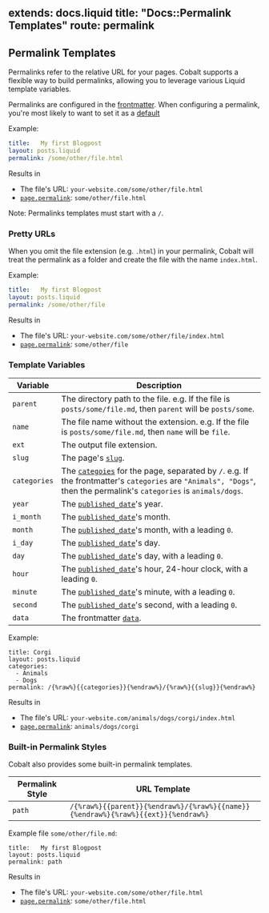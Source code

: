extends: docs.liquid
title: "Docs::Permalink Templates"
route: permalink
---

## Permalink Templates

Permalinks refer to the relative URL for your pages.  Cobalt supports a
flexible way to build permalinks, allowing you to leverage various Liquid
template variables.

Permalinks are configured in the [frontmatter](/docs/front.html).  When
configuring a permalink, you're most likely to want to set it as a
[default](/docs/config.html)

Example:
```yml
title:   My first Blogpost
layout: posts.liquid
permalink: /some/other/file.html
```
Results in
- The file's URL: `your-website.com/some/other/file.html`
- [`page.permalink`](/docs/variables.html): `some/other/file.html`

Note: Permalinks templates must start with a `/`.

### Pretty URLs

When you omit the file extension (e.g. `.html`) in your permalink, Cobalt will
treat the permalink as a folder and create the file with the name `index.html`.

Example:
```yml
title:   My first Blogpost
layout: posts.liquid
permalink: /some/other/file
```
Results in
- The file's URL: `your-website.com/some/other/file/index.html`
- [`page.permalink`](/docs/variables.html): `some/other/file`

### Template Variables

Variable     | Description
-------------|------------
`parent`     | The directory path to the file.  e.g. If the file is `posts/some/file.md`, then `parent` will be `posts/some`.
`name`       | The file name without the extension.  e.g. If the file is `posts/some/file.md`, then `name` will be `file`.
`ext`        | The output file extension.
`slug`       | The page's [`slug`](/docs/front.html).
`categories` | The [`categoies`](/docs/front.html) for the page, separated by `/`.  e.g. If the frontmatter's `categories` are `"Animals", "Dogs"`, then the permalink's `categories` is `animals/dogs`.
`year`       | The [`published_date`](/docs/front.html)'s year.
`i_month`    | The [`published_date`](/docs/front.html)'s month.
`month`      | The [`published_date`](/docs/front.html)'s month, with a leading `0`.
`i_day`      | The [`published_date`](/docs/front.html)'s day.
`day`        | The [`published_date`](/docs/front.html)'s day, with a leading `0`.
`hour`       | The [`published_date`](/docs/front.html)'s hour, 24-hour clock, with a leading `0`.
`minute`     | The [`published_date`](/docs/front.html)'s minute, with a leading `0`.
`second`     | The [`published_date`](/docs/front.html)'s second, with a leading `0`.
`data`       | The frontmatter [`data`](/docs/front.html).

Example:
```
title: Corgi
layout: posts.liquid
categories:
  - Animals
  - Dogs
permalink: /{%raw%}{{categories}}{%endraw%}/{%raw%}{{slug}}{%endraw%}
```
Results in
- The file's URL: `your-website.com/animals/dogs/corgi/index.html`
- [`page.permalink`](/docs/variables.html): `animals/dogs/corgi`

### Built-in Permalink Styles

Cobalt also provides some built-in permalink templates.

Permalink Style | URL Template
----------------|-------------
`path`          | `/{%raw%}{{parent}}{%endraw%}/{%raw%}{{name}}{%endraw%}{%raw%}{{ext}}{%endraw%}`

Example file `some/other/file.md`:
```
title:   My first Blogpost
layout: posts.liquid
permalink: path
```
Results in
- The file's URL: `your-website.com/some/other/file.html`
- [`page.permalink`](/docs/variables.html): `some/other/file.html`
